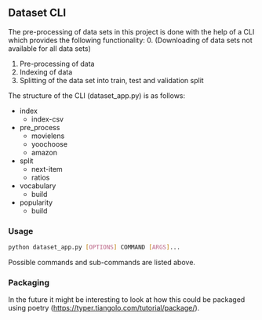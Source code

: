 ## Dataset CLI ##
The pre-processing of data sets in this project is done with the help of a CLI which provides the following
functionality:
0. (Downloading of data sets not available for all data sets)
1. Pre-processing of data 
2. Indexing of data 
3. Splitting of the data set into train, test and validation split


The structure of the CLI (dataset_app.py) is as follows: 
* index
    * index-csv
* pre_process
    * movielens
    * yoochoose
    * amazon
* split   
    * next-item
    * ratios
* vocabulary
    * build
* popularity
    * build
    
### Usage ###
````bash
python dataset_app.py [OPTIONS] COMMAND [ARGS]...
````
Possible commands and sub-commands are listed above.

### Packaging ###
In the future it might be interesting to look at how this could be packaged using poetry 
(https://typer.tiangolo.com/tutorial/package/).
